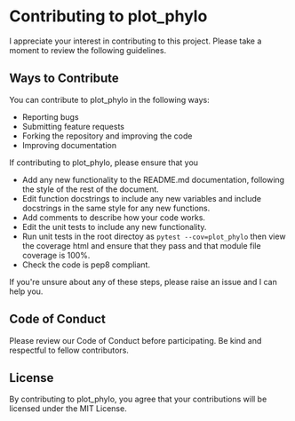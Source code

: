 # Contributing to plot_phylo

I appreciate your interest in contributing to this project. Please take a moment to review the following guidelines.

## Ways to Contribute

You can contribute to plot_phylo in the following ways:

- Reporting bugs
- Submitting feature requests
- Forking the repository and improving the code
- Improving documentation

If contributing to plot_phylo, please ensure that you 

* Add any new functionality to the README.md documentation, following the style of the rest of the document.
* Edit function docstrings to include any new variables and include docstrings in the same style for any new functions.
* Add comments to describe how your code works.
* Edit the unit tests to include any new functionality.
* Run unit tests in the root directoy as `pytest --cov=plot_phylo` then view the coverage html and ensure that they pass and that module file coverage is 100%.
* Check the code is pep8 compliant.

If you're unsure about any of these steps, please raise an issue and I can help you.

## Code of Conduct

Please review our Code of Conduct before participating. Be kind and respectful to fellow contributors.

## License

By contributing to plot_phylo, you agree that your contributions will be licensed under the MIT License.
